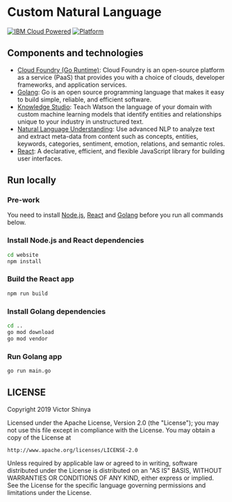 # Custom Natural Language

[![IBM Cloud Powered](https://img.shields.io/badge/IBM%20Cloud-powered-blue.svg)](https://cloud.ibm.com)
[![Platform](https://img.shields.io/badge/platform-golang-lightgrey.svg?style=flat)](https://developer.ibm.com/?s=golang/)

## Components and technologies

* [Cloud Foundry (Go Runtime)](https://cloud.ibm.com/cloudfoundry/overview): Cloud Foundry is an open-source platform as a service (PaaS) that provides you with a choice of clouds, developer frameworks, and application services.
* [Golang](https://golang.org): Go is an open source programming language that makes it easy to build simple, reliable, and efficient software.
* [Knowledge Studio](https://cloud.ibm.com/catalog/services/knowledge-studio): Teach Watson the language of your domain with custom machine learning models that identify entities and relationships unique to your industry in unstructured text.
* [Natural Language Understanding](https://cloud.ibm.com/catalog/services/natural-language-understanding): Use advanced NLP to analyze text and extract meta-data from content such as concepts, entities, keywords, categories, sentiment, emotion, relations, and semantic roles.
* [React](https://reactjs.org): A declarative, efficient, and flexible JavaScript library for building user interfaces.

## Run locally

### Pre-work

You need to install [Node.js](https://nodejs.org), [React](https://reactjs.org) and [Golang](https://golang.org) before you run all commands below.

### Install Node.js and React dependencies

```sh
cd website
npm install
```

### Build the React app

```sh
npm run build
```

### Install Golang dependencies

```sh
cd ..
go mod download
go mod vendor
```

### Run Golang app

```sh
go run main.go
```

## LICENSE

Copyright 2019 Victor Shinya

Licensed under the Apache License, Version 2.0 (the "License");
you may not use this file except in compliance with the License.
You may obtain a copy of the License at

    http://www.apache.org/licenses/LICENSE-2.0

Unless required by applicable law or agreed to in writing, software
distributed under the License is distributed on an "AS IS" BASIS,
WITHOUT WARRANTIES OR CONDITIONS OF ANY KIND, either express or implied.
See the License for the specific language governing permissions and
limitations under the License.

